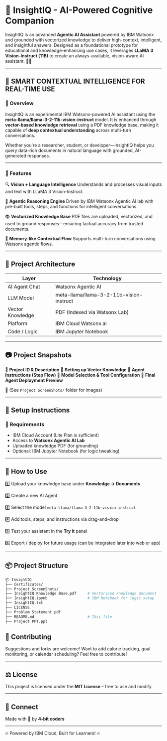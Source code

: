 # 🧠 InsightIQ - AI-Powered Cognitive Companion&#x20;

InsightIQ is an advanced **Agentic AI Assistant** powered by IBM Watsonx and grounded with vectorized knowledge to deliver high-context, intelligent, and insightful answers. Designed as a foundational prototype for educational and knowledge-enhancing use cases, it leverages **LLaMA 3 Vision-Instruct (11B)** to create an always-available, vision-aware AI assistant. 🚀🤖

---

## 🧩 SMART CONTEXTUAL INTELLIGENCE FOR REAL-TIME USE

### 📌 Overview

InsightIQ is an experimental IBM Watsonx-powered AI assistant using the **meta-llama/llama-3-2-11b-vision-instruct** model. It is enhanced through **vector-based knowledge retrieval** using a PDF knowledge base, making it capable of **deep contextual understanding** across multi-turn conversations.

Whether you're a researcher, student, or developer—InsightIQ helps you query data-rich documents in natural language with grounded, AI-generated responses.

---

### 🚀 Features

🔍 **Vision + Language Intelligence**
Understands and processes visual inputs and text with LLaMA 3 Vision-Instruct.

🧠 **Agentic Reasoning Engine**
Driven by IBM Watsonx Agentic AI lab with pre-built tools, steps, and functions for intelligent conversations.

📚 **Vectorized Knowledge Base**
PDF files are uploaded, vectorized, and used to ground responses—ensuring factual accuracy from trusted documents.

🔁 **Memory-like Contextual Flow**
Supports multi-turn conversations using Watsonx agentic flows.

---

## 🧱 Project Architecture

| Layer            | Technology                               |
| ---------------- | ---------------------------------------- |
| AI Agent Chat    | Watsonx Agentic AI                       |
| LLM Model        | meta-llama/llama-3-2-11b-vision-instruct |
| Vector Knowledge | PDF (Indexed via Watsonx Lab)            |
| Platform         | IBM Cloud Watsonx.ai                     |
| Code / Logic     | IBM Jupyter Notebook                     |

---

## 📷 Project Snapshots

📌 **Project ID & Description**
📌 **Setting up Vector Knowledge**
📌 **Agent Instructions (Step Flow)**
📌 **Model Selection & Tool Configuration**
📌 **Final Agent Deployment Preview**

📂 (See `Project ScreenShots/` folder for images)

---

## 🔧 Setup Instructions

### 🔴 Requirements

* IBM Cloud Account (Lite Plan is sufficient)
* Access to **Watsonx Agentic AI Lab**
* Uploaded knowledge PDF (for grounding)
* Optional: IBM Jupyter Notebook (for logic tweaking)

---

## 🧪 How to Use

1️⃣ Upload your knowledge base under **Knowledge → Documents**

2️⃣ Create a new AI Agent

3️⃣ Select the model `meta-llama/llama-3-2-11b-vision-instruct`

4️⃣ Add tools, steps, and instructions via drag-and-drop

5️⃣ Test your assistant in the **Try it** panel

6️⃣ Export / deploy for future usage (can be integrated later into web or app)

---

## 📦 Project Structure

```bash
📦 InsightIQ
├── Certificates/
├── Project ScreenShots/
├── InsightIQ Knowledge Base.pdf     # Vectorized knowledge document
├── InsightIQ.ipynb                  # IBM Notebook for logic setup
├── InsightIQ.txt
├── LICENSE
├── Problem Statement.pdf
├── README.md                        # This file
├── Project PPT.ppt

```

## **📝 Contributing**
Suggestions and forks are welcome! Want to add calorie tracking, goal monitoring, or calendar scheduling? Feel free to contribute!

---

## **⚖️ License**
This project is licensed under the **MIT License** – free to use and modify.

---

## **🤝 Connect**
Made with 💙 by **4-bit coders**  

---

🔥 Powered by IBM Cloud, Built for Learners! 🔥

